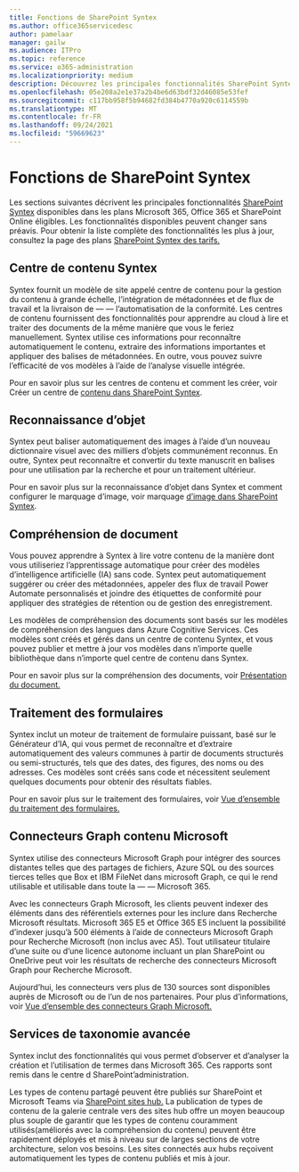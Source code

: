 ```yaml
---
title: Fonctions de SharePoint Syntex
ms.author: office365servicedesc
author: pamelaar
manager: gailw
ms.audience: ITPro
ms.topic: reference
ms.service: o365-administration
ms.localizationpriority: medium
description: Découvrez les principales fonctionnalités SharePoint Syntex disponibles dans les plans Microsoft 365, Office 365 et SharePoint Online éligibles.
ms.openlocfilehash: 05e208a2e1e37a2b4be6d63bdf32d46085e53fef
ms.sourcegitcommit: c117bb958f5b94682fd384b4770a920c6114559b
ms.translationtype: MT
ms.contentlocale: fr-FR
ms.lasthandoff: 09/24/2021
ms.locfileid: "59669623"
---
```

# <a name="sharepoint-syntex-features"></a>Fonctions de SharePoint Syntex 

Les sections suivantes décrivent les principales fonctionnalités [SharePoint Syntex](sharepoint-syntex-service-description.md) disponibles dans les plans Microsoft 365, Office 365 et SharePoint Online éligibles. Les fonctionnalités disponibles peuvent changer sans préavis. Pour obtenir la liste complète des fonctionnalités les plus à jour, consultez la page des plans [SharePoint Syntex des tarifs.](https://www.microsoft.com/microsoft-365/enterprise/sharepoint-syntex)

## <a name="syntex-content-center"></a>Centre de contenu Syntex

Syntex fournit un modèle de site appelé centre de contenu pour la gestion du contenu à grande échelle, l’intégration de métadonnées et de flux de travail et la livraison de &mdash;  &mdash; l’automatisation de la conformité. Les centres de contenu fournissent des fonctionnalités pour apprendre au cloud à lire et traiter des documents de la même manière que vous le feriez manuellement. Syntex utilise ces informations pour reconnaître automatiquement le contenu, extraire des informations importantes et appliquer des balises de métadonnées. En outre, vous pouvez suivre l’efficacité de vos modèles à l’aide de l’analyse visuelle intégrée.

Pour en savoir plus sur les centres de contenu et comment les créer, voir Créer un centre de [contenu dans SharePoint Syntex](/microsoft-365/contentunderstanding/create-a-content-center).

## <a name="object-recognition"></a>Reconnaissance d’objet

Syntex peut baliser automatiquement des images à l’aide d’un nouveau dictionnaire visuel avec des milliers d’objets communément reconnus. En outre, Syntex peut reconnaître et convertir du texte manuscrit en balises pour une utilisation par la recherche et pour un traitement ultérieur.

Pour en savoir plus sur la reconnaissance d’objet dans Syntex et comment configurer le marquage d’image, voir marquage [d’image dans SharePoint Syntex](/microsoft-365/contentunderstanding/image-tagging).

## <a name="document-understanding"></a>Compréhension de document

Vous pouvez apprendre à Syntex à lire votre contenu de la manière dont vous utiliseriez l’apprentissage automatique pour créer des modèles d’intelligence artificielle (IA) sans code. Syntex peut automatiquement suggérer ou créer des métadonnées, appeler des flux de travail Power Automate personnalisés et joindre des étiquettes de conformité pour appliquer des stratégies de rétention ou de gestion des enregistrement.

Les modèles de compréhension des documents sont basés sur les modèles de compréhension des langues dans Azure Cognitive Services. Ces modèles sont créés et gérés dans un centre de contenu Syntex, et vous pouvez publier et mettre à jour vos modèles dans n’importe quelle bibliothèque dans n’importe quel centre de contenu dans Syntex.

Pour en savoir plus sur la compréhension des documents, voir [Présentation du document.](/microsoft-365/contentunderstanding/document-understanding-overview)

## <a name="form-processing"></a>Traitement des formulaires

Syntex inclut un moteur de traitement de formulaire puissant, basé sur le Générateur d’IA, qui vous permet de reconnaître et d’extraire automatiquement des valeurs communes à partir de documents structurés ou semi-structurés, tels que des dates, des figures, des noms ou des adresses. Ces modèles sont créés sans code et nécessitent seulement quelques documents pour obtenir des résultats fiables.

Pour en savoir plus sur le traitement des formulaires, voir [Vue d’ensemble du traitement des formulaires.](/microsoft-365/contentunderstanding/form-processing-overview)

## <a name="microsoft-graph-content-connectors"></a>Connecteurs Graph contenu Microsoft

Syntex utilise des connecteurs Microsoft Graph pour intégrer des sources distantes telles que des partages de fichiers, Azure SQL ou des sources tierces telles que Box et IBM FileNet dans microsoft Graph, ce qui le rend utilisable et utilisable dans toute la &mdash; &mdash; Microsoft 365.

Avec les connecteurs Graph Microsoft, les clients peuvent indexer des éléments dans des référentiels externes pour les inclure dans Recherche Microsoft résultats. Microsoft 365 E5 et Office 365 E5 incluent la possibilité d’indexer jusqu’à 500 éléments à l’aide de connecteurs Microsoft Graph pour Recherche Microsoft (non inclus avec A5). Tout utilisateur titulaire d’une suite ou d’une licence autonome incluant un plan SharePoint ou OneDrive peut voir les résultats de recherche des connecteurs Microsoft Graph pour Recherche Microsoft.

Aujourd’hui, les connecteurs vers plus de 130 sources sont disponibles auprès de Microsoft ou de l’un de nos partenaires. Pour plus d’informations, voir [Vue d’ensemble des connecteurs Graph Microsoft.](/MicrosoftSearch/connectors-overview)

## <a name="advanced-taxonomy-services"></a>Services de taxonomie avancée

Syntex inclut des fonctionnalités qui vous permet d’observer et d’analyser la création et l’utilisation de termes dans Microsoft 365. Ces rapports sont remis dans le centre d SharePoint’administration.

Les types de contenu partagé peuvent être publiés sur SharePoint et Microsoft Teams via [SharePoint sites hub.](/sharepoint/dev/features/hub-site/hub-site-overview) La publication de types de contenu de la galerie centrale vers des sites hub offre un moyen beaucoup plus souple de garantir que les types de contenu couramment utilisés(améliorés avec la compréhension du contenu) peuvent être rapidement déployés et mis à niveau sur de larges sections de votre architecture, selon vos besoins. Les sites connectés aux hubs reçoivent automatiquement les types de contenu publiés et mis à jour.